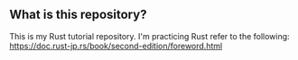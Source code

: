 ## What is this repository?
This is my Rust tutorial repository.
I'm practicing Rust refer to the following:
https://doc.rust-jp.rs/book/second-edition/foreword.html